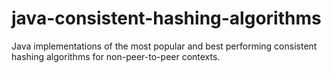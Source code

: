 # java-consistent-hashing-algorithms
Java implementations of the most popular and best performing consistent hashing algorithms for non-peer-to-peer contexts.
